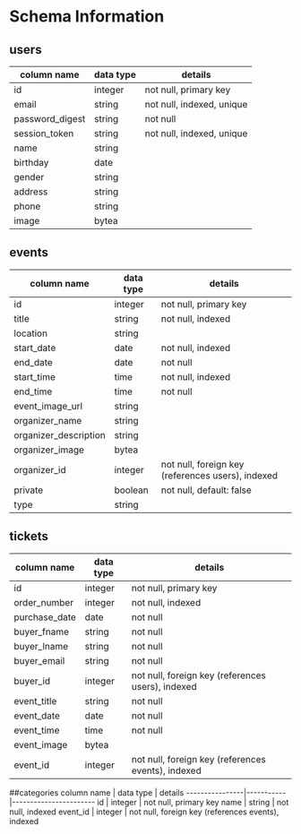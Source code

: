 # Schema Information

## users
column name     | data type | details
----------------|-----------|-----------------------
id              | integer   | not null, primary key
email           | string    | not null, indexed, unique
password_digest | string    | not null
session_token   | string    | not null, indexed, unique
name            | string    | 
birthday        | date      | 
gender          | string    | 
address         | string    | 
phone           | string    | 
image           | bytea    |

## events
column name           | data type | details
----------------------|-----------|-----------------------
id                    | integer   | not null, primary key
title                 | string    | not null, indexed
location              | string    | 
start_date            | date      | not null, indexed 
end_date              | date      | not null
start_time            | time      | not null, indexed
end_time              | time      | not null
event_image_url       | string    | 
organizer_name        | string    | 
organizer_description | string    | 
organizer_image       | bytea     | 
organizer_id          | integer   | not null, foreign key (references users), indexed
private               | boolean   | not null, default: false
type                  | string    | 

## tickets
column name     | data type | details
----------------|-----------|-----------------------
id              | integer   | not null, primary key
order_number    | integer   | not null, indexed 
purchase_date   | date      | not null
buyer_fname     | string    | not null
buyer_lname     | string    | not null
buyer_email     | string    | not null
buyer_id        | integer   | not null, foreign key (references users), indexed
event_title     | string    | not null
event_date      | date      | not null
event_time      | time      | not null
event_image     | bytea     | 
event_id        | integer   | not null, foreign key (references events), indexed

##categories
column name     | data type | details
----------------|-----------|-----------------------
id              | integer   | not null, primary key
name            | string    | not null, indexed 
event_id        | integer   | not null, foreign key (references events), indexed

